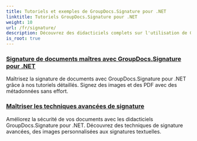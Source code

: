 ```yaml
---
title: Tutoriels et exemples de GroupDocs.Signature pour .NET
linktitle: Tutoriels GroupDocs.Signature pour .NET
weight: 10
url: /fr/signature/
description: Découvrez des didacticiels complets sur l'utilisation de GroupDocs.Signature pour .NET. Apprenez à implémenter des signatures numériques, à personnaliser les flux de travail et à améliorer la sécurité des documents grâce à des guides clairs et détaillés.
is_root: true
---
```

### [Signature de documents maîtres avec GroupDocs.Signature pour .NET](./master-document-signing/)
Maîtrisez la signature de documents avec GroupDocs.Signature pour .NET grâce à nos tutoriels détaillés. Signez des images et des PDF avec des métadonnées sans effort.
### [Maîtriser les techniques avancées de signature](./master-advanced-sign-techniques/)
Améliorez la sécurité de vos documents avec les didacticiels GroupDocs.Signature pour .NET. Découvrez des techniques de signature avancées, des images personnalisées aux signatures textuelles.